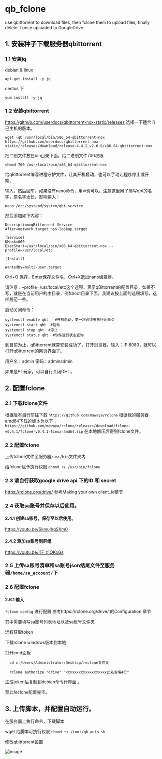 # qb_fclone
use qbittorrent to download files, then fclone them to upload files, finally delete it once uploaded to GoogleDrive..



## 1. 安装种子下载服务器qbittorrent

### 1.1 安装jq

debian & linux

  ```
  apt-get install -y jq
  ```

centos 下

  ```
  yum install -y jq
  ```


### 1.2 安装qbittorrent

https://github.com/userdocs/qbittorrent-nox-static/releases 选择一下适合自己主机的版本。
```
wget -qO /usr/local/bin/x86_64-qbittorrent-nox https://github.com/userdocs/qbittorrent-nox-static/releases/download/release-4.4.2_v2.0.6/x86_64-qbittorrent-nox
```

把二制文件放在bin目录下面，给二进制文件700权限
```
chmod 700 /usr/local/bin/x86_64-qbittorrent-nox
```
给qBittorrent编写进程守护文件，让其开机启动，也可以手动让程序停止或开始。

输入，然后回车，如果没有nano命令，用vi也可以。注意这里用了简写qbt的名字，原名字太长，影响输入：

```
nano /etc/systemd/system/qbt.service
```

然后添加如下内容：
```[Unit]
Description=qBittorrent Service
After=network.target nss-lookup.target

[Service]
UMask=000
ExecStart=/usr/local/bin/x86_64-qbittorrent-nox --profile=/usr/local/etc

[Install]

WantedBy=multi-user.target
```
Ctrl+O 保存，Enter保存文件名，Ctrl+X退出nano编辑器。

请注意：–profile=/usr/local/etc这个选项，表示qBittorrent的配置目录，如果不写，就是在当前用户的主目录，例如root目录下面。我建议按上面的选项填写，这样规范一些。

启动关闭命令：
```
systemctl enable qbt   #开机启动，第一次必须要执行此命令
systemctl start qbt  #启动
systemctl stop qbt  #停止
systemctl status qbt  #软件运行状态查询
```

到目前为止，qBittorrent就算安装成功了，打开浏览器，输入：IP:8080，就可以打开qBittorrent的网页界面了。

用户名：admin
密码：adminadmin

如果是PT玩家，可以自行关闭DHT。


## 2. 配置fclone

### 2.1 下载fclone文件
根据版本自行前往下载
`
https://github.com/mawaya/rclone
`
根据我的服务器amd64下载的版本为以下：
`
https://github.com/mawaya/rclone/releases/download/fclone-v0.4.1/fclone-v0.4.1-linux-amd64.zip
`
在本地解压后得到fclone文件。

### 2.2 配置fclone
上传fclone文件至服务器`/usr/bin`文件夹内

给fclone赋予执行权限
`
chmod +x /usr/bin/fclone
`

### 2.3 请自行获取google drive api 下的ID  和 secret

https://rclone.org/drive/
 参考Making your own client_id章节

### 2.4 获取sa账号并保存以后使用。

#### 2.4.1 创建sa账号，保存至以后使用。

https://youtu.be/SkmulhqSXm0
#### 2.4.2 添加sa账号到群组

https://youtu.be/I1F_z1QKoGs

### 2.5 上传sa账号清单和sa账号json结尾文件至服务器`/home/sa_account/`下

### 2.6 配置fclone
#### 2.6.1 输入
`fclone config`
进行配置
参考https://rclone.org/drive/ 的Configuration 章节

其中需要填写sa账号列表地址以及sa账号文件夹


远程获取token

  下载rclone windows版本到本地

  打开cmd面板

  ```
    cd c:/Users/Administrator/Desktop/reclone文件夹
  ```   

  ```
    rclone authorize "drive" "xxxxxxxxxxxxxxxxxxx此处省略4行"
  ```

  生成token后复制到debian命令行界面 。

  至此feclone配置完毕。

## 3. 上传脚本，并配置自动运行。
在服务器上执行命令，下载脚本

wget
给脚本可执行权限
`
chmod +x /root/qb_auto.sh
`

修改qbittorrent设置

![image](https://user-images.githubusercontent.com/22808709/200754482-d33b97cc-75e4-4797-ab1b-6df54bd39fd2.png)

